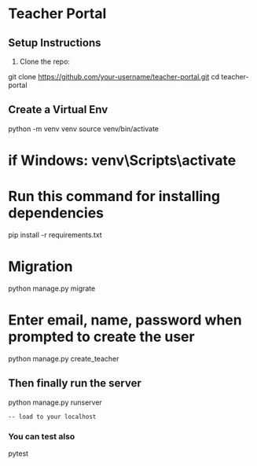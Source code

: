 # Teacher Portal

## Setup Instructions

1. Clone the repo:

git clone https://github.com/your-username/teacher-portal.git
cd teacher-portal

## Create a Virtual Env
python -m venv venv
source venv/bin/activate  
# if Windows: venv\Scripts\activate

# Run this command for installing dependencies
pip install -r requirements.txt

# Migration
python manage.py migrate

# Enter email, name, password when prompted to create the user
python manage.py create_teacher


## Then finally run the server
python manage.py runserver

    -- load to your localhost

### You can test also
pytest




